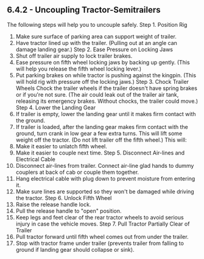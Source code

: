 ## 6.4.2 - Uncoupling Tractor-Semitrailers
The following steps will help you to uncouple safely.
Step 1. Position Rig
1. Make sure surface of parking area can support weight of trailer.
2. Have tractor lined up with the trailer. (Pulling out at an angle can damage landing gear.)
Step 2. Ease Pressure on Locking Jaws
1. Shut off trailer air supply to lock trailer brakes.
2. Ease pressure on fifth wheel locking jaws by backing up gently. (This will help you release the fifth wheel locking lever.)
3. Put parking brakes on while tractor is pushing against the kingpin. (This will hold rig with pressure off the locking jaws.)
Step 3. Chock Trailer Wheels Chock the trailer wheels if the trailer doesn't have spring brakes or if you're not sure. (The air could leak out of the trailer air tank, releasing its emergency brakes. Without chocks, the trailer could move.)
Step 4. Lower the Landing Gear
1. If trailer is empty, lower the landing gear until it makes firm contact with the ground.
2. If trailer is loaded, after the landing gear makes firm contact with the ground, turn crank in low gear a few extra turns. This will lift some weight off the tractor. (Do not lift trailer off the fifth wheel.) This will:
3. Make it easier to unlatch fifth wheel.
4. Make it easier to couple next time.
Step 5. Disconnect Air-lines and Electrical Cable
1. Disconnect air-lines from trailer. Connect air-line glad hands to dummy couplers at back of cab or couple them together.
2. Hang electrical cable with plug down to prevent moisture from entering it.
3. Make sure lines are supported so they won't be damaged while driving the tractor.
Step 6. Unlock Fifth Wheel
1. Raise the release handle lock.
2. Pull the release handle to "open" position.
3. Keep legs and feet clear of the rear tractor wheels to avoid serious injury in case the vehicle moves.
Step 7. Pull Tractor Partially Clear of Trailer
1. Pull tractor forward until fifth wheel comes out from under the trailer.
2. Stop with tractor frame under trailer (prevents trailer from falling to ground if landing gear should collapse or sink).